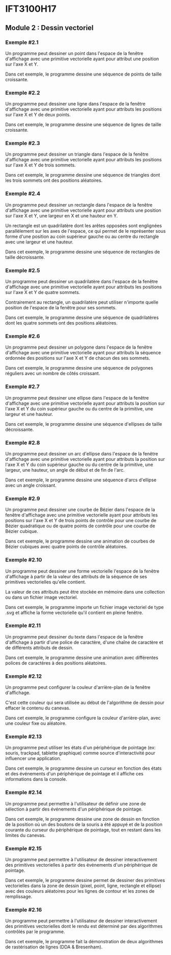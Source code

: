 # IFT3100H17

## Module 2 : Dessin vectoriel

### Exemple #2.1

Un programme peut dessiner un point dans l'espace de la fenêtre d'affichage avec une primitive vectorielle ayant pour attribut une position sur l'axe X et Y.

Dans cet exemple, le programme dessine une séquence de points de taille croissante.

### Exemple #2.2

Un programme peut dessiner une ligne dans l'espace de la fenêtre d'affichage avec une primitive vectorielle ayant pour attributs les positions sur l'axe X et Y de deux points.

Dans cet exemple, le programme dessine une séquence de lignes de taille croissante.

### Exemple #2.3

Un programme peut dessiner un triangle dans l'espace de la fenêtre d'affichage avec une primitive vectorielle ayant pour attributs les positions sur l'axe X et Y de trois sommets.

Dans cet exemple, le programme dessine une séquence de triangles dont les trois sommets ont des positions aléatoires.

### Exemple #2.4

Un programme peut dessiner un rectangle dans l'espace de la fenêtre d'affichage avec une primitive vectorielle ayant pour attributs une position sur l'axe X et Y, une largeur en X et une hauteur en Y.

Un rectangle est un quadrilatère dont les arêtes opposées sont englignées parallèlement sur les axes de l'espace, ce qui permet de le représenter sous forme d'une position au coin supérieur gauche ou au centre du rectangle avec une largeur et une hauteur.

Dans cet exemple, le programme dessine une séquence de rectangles de taille décroissante.

### Exemple #2.5

Un programme peut dessiner un quadrilatère dans l'espace de la fenêtre d'affichage avec une primitive vectorielle ayant pour attributs les positions sur l'axe X et Y de quatre sommets.

Contrairement au rectangle, un quadrilatère peut utiliser n'importe quelle position de l'espace de la fenêtre pour ses sommets.

Dans cet exemple, le programme dessine une séquence de quadrilatères dont les quatre sommets ont des positions aléatoires.

### Exemple #2.6

Un programme peut dessiner un polygone dans l'espace de la fenêtre d'affichage avec une primitive vectorielle ayant pour attributs la séquence ordonnée des positions sur l'axe X et Y de chacun des ses sommets.

Dans cet exemple, le programme dessine une séquence de polygones réguliers avec un nombre de côtés croissant.

### Exemple #2.7

Un programme peut dessiner une ellipse dans l'espace de la fenêtre d'affichage avec une primitive vectorielle ayant pour attributs la position sur l'axe X et Y du coin supérieur gauche ou du centre de la primitive, une largeur et une hauteur.

Dans cet exemple, le programme dessine une séquence d'ellipses de taille décroissante.

### Exemple #2.8

Un programme peut dessiner un arc d'ellipse dans l'espace de la fenêtre d'affichage avec une primitive vectorielle ayant pour attributs la position sur l'axe X et Y du coin supérieur gauche ou du centre de la primitive, une largeur, une hauteur, un angle de début et de fin de l'arc.

Dans cet exemple, le programme dessine une séquence d'arcs d'ellipse avec un angle croissant.

### Exemple #2.9

Un programme peut dessiner une courbe de Bézier dans l'espace de la fenêtre d'affichage avec une primitive vectorielle ayant pour attributs les positions sur l'axe X et Y de trois points de contrôle pour une courbe de Bézier quadratique ou de quatre points de contrôle pour une courbe de Bézier cubique.

Dans cet exemple, le programme dessine une animation de courbes de Bézier cubiques avec quatre points de contrôle aléatoires.

### Exemple #2.10

Un programme peut dessiner une forme vectorielle l'espace de la fenêtre d'affichage à partir de la valeur des attributs de la séquence de ses primitives vectorielles qu'elle contient.

La valeur de ces attributs peut être stockée en mémoire dans une collection ou dans un fichier image vectoriel.

Dans cet exemple, le programme importe un fichier image vectoriel de type .svg et affiche la forme vectorielle qu'il contient en pleine fenêtre.

### Exemple #2.11

Un programme peut dessiner du texte dans l'espace de la fenêtre d'affichage à partir d'une police de caractère, d'une chaîne de caractère et de différents attributs de dessin.

Dans cet exemple, le programme dessine une animation avec différentes polices de caractères à des positions aléatoires.

### Exemple #2.12

Un programme peut configurer la couleur d'arrière-plan de la fenêtre d'affichage.

C'est cette couleur qui sera utilisée au début de l'algorithme de dessin pour effacer le contenu du canevas. 

Dans cet exemple, le programme configure la couleur d'arrière-plan, avec une couleur fixe ou aléatoire.

### Exemple #2.13

Un programme peut utiliser les états d'un périphérique de pointage (ex: souris, trackpad, tablette graphique) comme source d'interactivité pour influencer une application.

Dans cet exemple, le programme dessine un curseur en fonction des états et des événements d'un périphérique de pointage et il affiche ces informations dans la console.

### Exemple #2.14

Un programme peut permettre à l'utilisateur de définir une zone de sélection à partir des événements d'un périphérique de pointage. 

Dans cet exemple, le programme dessine une zone de dessin en fonction de la position où un des boutons de la souris a été appuyé et de la position courante du curseur du périphérique de pointage, tout en restant dans les limites du canevas.

### Exemple #2.15

Un programme peut permettre à l'utilisateur de dessiner interactivement des primitives vectorielles à partir des événements d'un périphérique de pointage. 

Dans cet exemple, le programme dessine permet de dessiner des primitives vectorielles dans la zone de dessin (pixel, point, ligne, rectangle et ellipse) avec des couleurs aléatoires pour les lignes de contour et les zones de remplissage.

### Exemple #2.16

Un programme peut permettre à l'utilisateur de dessiner interactivement des primitives vectorielles dont le rendu est déterminé par des algorithmes contrôlés par le programme.

Dans cet exemple, le programme fait la démonstration de deux algorithmes de rastérisation de lignes (DDA & Bresenham).
